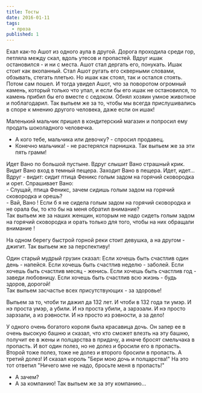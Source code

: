 ```yaml
---
title: Тосты
date: 2016-01-11
tags:
  - проза
published: 1
---
```


Ехал как-то Ашот из одного аула в другой. Дорога проходила среди гор, петляла между скал, вдоль утесов и пропастей. Вдруг ишак остановился - и ни с места. Ашот стал дергать его, понукать. Ишак стоит как вкопанный. Стал Ашот ругать его скверными словами, обзывать, стегать плетью. Но ишак как стоял, так и остался стоять. Потом сам пошел. И тогда увидел Ашот, что за поворотом огромный камень, который только что упал, и если бы его ишак не остановился, то камень прибил бы его вместе с седоком. Обнял хозяин умное животное и поблагодарил.
Так выпьем же за то, чтобы мы всегда прислушивались в споре к мнению другого человека, даже если он ишак!

Маленький мальчик пришел в кондитерский магазин и попросил ему продать шоколадного человечка.
- А кого тебе, мальчика или девочку? - спросил продавец.
- Конечно мальчика! - не растерялся парнишка.
Так выпьем же за эти пять гpамм!

Идет Вано по большой пустыне. Вдруг слышит Вано страшный крик. Видит Вано вход в темный пещера. Заходит Вано в пещера. Идет, идет... Вдруг - видит: сидит птица Феникс голым задом на горячий сковородка и орет. Спрашивает Вано: <br clear="none" /> - Cлущай, птица Феникс, зачем сидишь голым задом на горячий сковородка и орешь? <br clear="none" /> - Вай, Вано ! Если б я не сидела голым задом на горячий сковородка и не орала бы, то кто бы на меня обратил внимание? <br clear="none" />Так выпьем же за наших женщин, которым не надо сидеть голым задом на горячий сковородка и орать только для того, чтобы на них обращали внимание !

На одном берегу быстрой горной реки стоит девушка, а на другом - джигит.
Так выпьем же за перспективу!

Один старый мудрый грузин сказал: Если хочешь быть счастлив один день - напейся. Если хочешь быть счастлив неделю - заболей. Если хочешь быть счастлив месяц - женись. Если хочешь быть счастлив год - заведи любовницу. Если хочешь быть счастлив всю жизнь - будь здоров, дорогой! <br clear="none" />Так выпьем засчастье всех присутствующих - за здоровье!

Выпьем за то, чтоби ти дажил да 132 лет.
И чтоби в 132 года ти умэр.
И нэ проста умэр, а убили.
И нэ проста убили, а зарэзали.
И нэ просто зарэзали, а из рэвности.
И нэ просто из рэвности, а за дело!

У одного очень богатого короля была красавица дочь. Он запер ее в очень высокую башню и сказал, что кто сможет влезть на эту башню, получит ее в жены и полцарства в придачу, а иначе бросят смельчака в пропасть.
И вот один полез, но не долез и бросили его в пропасть.
Второй тоже полез, тоже не долез и второго бросили в пропасть.
А третий долез!
И сказал король "Бери мою дочь и полцарства!"
Hа это тот ответил "Hичего мне не надо, бросьте меня в пропасть!"
- А зачем?
- А за компанию!
Так выпьем же за эту компанию...